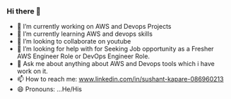 ### Hi there 👋


- 🔭 I’m currently working on AWS and Devops Projects
- 🌱 I’m currently learning AWS and devops skills
- 👯 I’m looking to collaborate on youtube
- 🤔 I’m looking for help with for Seeking Job opportunity as a Fresher AWS Engineer Role or DevOps Engineer Role.
- 💬 Ask me about anything about AWS and Devops tools which i have work on it.
- 📫 How to reach me: www.linkedin.com/in/sushant-kapare-086960213
- 😄 Pronouns: ...He/His
